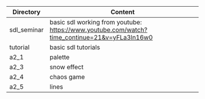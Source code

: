 |Directory|Content|
|---------|-------|
|sdl_seminar |basic sdl working from youtube: https://www.youtube.com/watch?time_continue=21&v=yFLa3ln16w0|
|tutorial |basic sdl tutorials|
|a2_1     |palette|
|a2_3     |snow effect|
|a2_4     |chaos game|
|a2_5     |lines|
